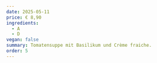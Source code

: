 ```yaml
---
date: 2025-05-11
price: € 8,90
ingredients:
  - A
  - D
vegan: false
summary: Tomatensuppe mit Basilikum und Crème fraiche.
order: 5
---
```

